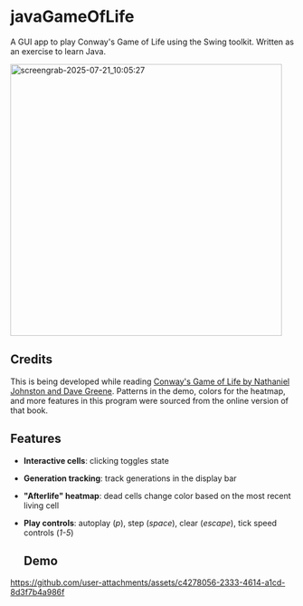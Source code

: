 # javaGameOfLife

A GUI app to play Conway's Game of Life using the Swing toolkit. Written as an exercise to learn Java.

<p float="left">
<img width="480" height="480" alt="screengrab-2025-07-21_10:05:27" src="https://github.com/user-attachments/assets/b483fd2b-f912-4393-beaa-9a1e71901e10" />
</p>

## Credits

This is being developed while reading [Conway's Game of Life by Nathaniel Johnston and Dave Greene](https://conwaylife.com/book/). Patterns in the demo, colors for the heatmap, and more features in this program were sourced from the online version of that book.

## Features

- **Interactive cells**: clicking toggles state
- **Generation tracking**: track generations in the display bar
- **"Afterlife" heatmap**: dead cells change color based on the most recent living cell
- **Play controls**: autoplay (*p*), step (*space*), clear (*escape*), tick speed controls (*1-5*)

  ## Demo


https://github.com/user-attachments/assets/c4278056-2333-4614-a1cd-8d3f7b4a986f

